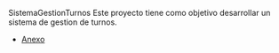SistemaGestionTurnos
Este proyecto tiene como objetivo desarrollar un sistema de gestion de turnos.

*  [Anexo](https://github.com/santimarM/SistemaGestionTurnos/blob/main/anexos.md)
